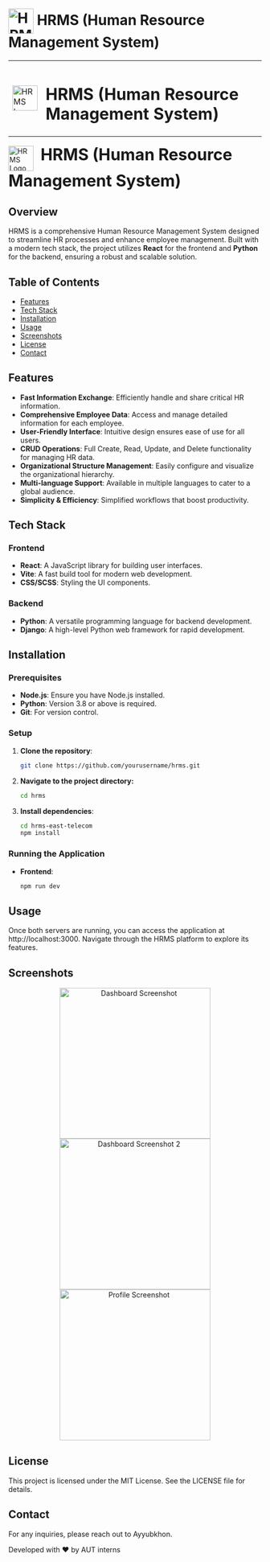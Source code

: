 # <img src="src/image/logo_1.png" alt="HRMS Logo" width="50" height="50" style="vertical-align: middle;">  HRMS (Human Resource Management System)
<table>
  <tr>
    <td><img src="src/image/logo_1.png" alt="HRMS Logo" width="50" height="50"></td>
    <td><h1>HRMS (Human Resource Management System)</h1></td>
  </tr>
</table>

<p>
  <img src="src/image/logo_1.png" alt="HRMS Logo" width="50" height="50" style="vertical-align: middle; margin-right: 10px;">
  <span style="font-size: 2rem; font-weight: bold;">HRMS (Human Resource Management System)</span>
</p>



## Overview

HRMS is a comprehensive Human Resource Management System designed to streamline HR processes and enhance employee management. Built with a modern tech stack, the project utilizes **React** for the frontend and **Python** for the backend, ensuring a robust and scalable solution.

## Table of Contents

- [Features](#features)
- [Tech Stack](#tech-stack)
- [Installation](#installation)
- [Usage](#usage)
- [Screenshots](#screenshots)
- [License](#license)
- [Contact](#contact)

## Features

- **Fast Information Exchange**: Efficiently handle and share critical HR information.
- **Comprehensive Employee Data**: Access and manage detailed information for each employee.
- **User-Friendly Interface**: Intuitive design ensures ease of use for all users.
- **CRUD Operations**: Full Create, Read, Update, and Delete functionality for managing HR data.
- **Organizational Structure Management**: Easily configure and visualize the organizational hierarchy.
- **Multi-language Support**: Available in multiple languages to cater to a global audience.
- **Simplicity & Efficiency**: Simplified workflows that boost productivity.

## Tech Stack

### Frontend

- **React**: A JavaScript library for building user interfaces.
- **Vite**: A fast build tool for modern web development.
- **CSS/SCSS**: Styling the UI components.

### Backend

- **Python**: A versatile programming language for backend development.
- **Django**: A high-level Python web framework for rapid development.

## Installation

### Prerequisites

- **Node.js**: Ensure you have Node.js installed.
- **Python**: Version 3.8 or above is required.
- **Git**: For version control.

### Setup

1. **Clone the repository**:
   ```bash
   git clone https://github.com/yourusername/hrms.git

2. **Navigate to the project directory:**
   ```bash
   cd hrms
   
4. **Install dependencies**:
   ```bash
   cd hrms-east-telecom
   npm install
   
### Running the Application
- **Frontend**:
   ```bash
   npm run dev
  
## Usage

Once both servers are running, you can access the application at http://localhost:3000. Navigate through the HRMS platform to explore its features.

## Screenshots
<p align="center">
  <img src="src/image/screenshot_dash.png" alt="Dashboard Screenshot" width="300">
  <img src="src/image/screenshot_dash2.png" alt="Dashboard Screenshot 2" width="300">
  <img src="src/image/screenshot_prof.png" alt="Profile Screenshot" width="300">
</p>

## License
This project is licensed under the MIT License. See the LICENSE file for details.

## Contact
For any inquiries, please reach out to Ayyubkhon.

Developed with ❤️ by AUT interns


